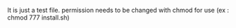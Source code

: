 It is just a test file.
permission needs to be changed with chmod for use (ex : chmod 777 install.sh)
